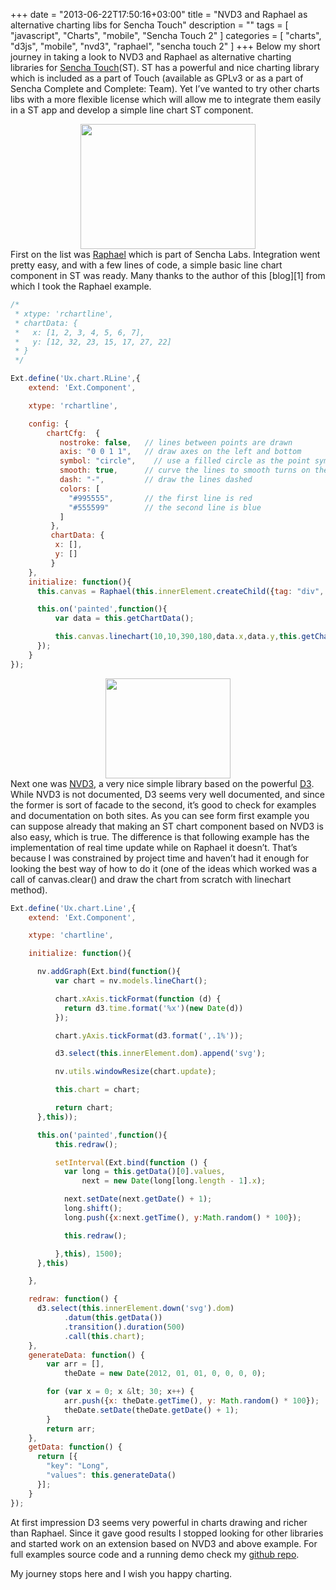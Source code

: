 +++
date = "2013-06-22T17:50:16+03:00"
title = "NVD3 and Raphael as alternative charting libs for Sencha Touch"
description = ""
tags = [
    "javascript",
    "Charts",
    "mobile",
    "Sencha Touch 2"
]
categories = [
    "charts",
    "d3js",
    "mobile",
    "nvd3",
    "raphael",
    "sencha touch 2"
]
+++
Below my short journey in taking a look to NVD3 and Raphael as alternative charting libraries for <a title="Sencha Touch 2" href="http://www.sencha.com/products/touch" target="_blank">Sencha Touch</a>(ST). ST has a powerful and nice charting library which is included as a part of Touch (available as GPLv3 or as a part of Sencha Complete and Complete: Team). Yet I&#8217;ve wanted to try other charts libs with a more flexible license which will allow me to integrate them easily in a ST app and develop a simple line chart ST component.
<!--more-->
<img class="right" src="../../images/raphael_chart-280x200.png" style="display: block;margin: 0 auto; width:280px;height:200px;">
First on the list was <a href="http://raphaeljs.com" target="_blank">Raphael</a> which is part of Sencha Labs. Integration went pretty easy, and with a few lines of code, a simple basic line chart component in ST was ready. Many thanks to the author of this [blog][1] from which I took the Raphael example.

<!-- more -->

``` javascript
/*
 * xtype: 'rchartline',
 * chartData: {
 *   x: [1, 2, 3, 4, 5, 6, 7],
 *   y: [12, 32, 23, 15, 17, 27, 22]
 * }
 */

Ext.define('Ux.chart.RLine',{
    extend: 'Ext.Component',

    xtype: 'rchartline',

    config: {
        chartCfg:  {
           nostroke: false,   // lines between points are drawn
           axis: "0 0 1 1",   // draw axes on the left and bottom
           symbol: "circle",    // use a filled circle as the point symbol
           smooth: true,      // curve the lines to smooth turns on the chart
           dash: "-",         // draw the lines dashed
           colors: [
             "#995555",       // the first line is red
             "#555599"        // the second line is blue
           ]
         },
         chartData: {
          x: [],
          y: []
         }
    },
    initialize: function(){
      this.canvas = Raphael(this.innerElement.createChild({tag: "div", cls: 'raphael-chartWrapper'}).dom);

      this.on('painted',function(){
          var data = this.getChartData();

          this.canvas.linechart(10,10,390,180,data.x,data.y,this.getChartCfg());
      });
    }
});
```

<img class="right" src="../../images/nvd3-280x200.png" style="display: block;margin: 0 auto; width:200px;height:160px;">
Next one was <a href="http://nvd3.org" target="_blank">NVD3</a>, a very nice simple library based on the powerful <a href="http://d3js.org" target="_blank">D3</a>. While NVD3 is not documented, D3 seems very well documented, and since the former is sort of facade to the second, it&#8217;s good to check for examples and documentation on both sites. As you can see form first example you can suppose already that making an ST chart component based on NVD3 is also easy, which is true. The difference is that following example has the implementation of real time update while on Raphael it doesn&#8217;t. That&#8217;s because I was constrained by project time and haven&#8217;t had it enough for looking the best way of how to do it (one of the ideas which worked was a call of canvas.clear() and draw the chart from scratch with linechart method).

``` javascript
Ext.define('Ux.chart.Line',{
    extend: 'Ext.Component',

    xtype: 'chartline',

    initialize: function(){

      nv.addGraph(Ext.bind(function(){
          var chart = nv.models.lineChart();

          chart.xAxis.tickFormat(function (d) {
            return d3.time.format('%x')(new Date(d))
          });

          chart.yAxis.tickFormat(d3.format(',.1%'));

          d3.select(this.innerElement.dom).append('svg');

          nv.utils.windowResize(chart.update);

          this.chart = chart;

          return chart;
      },this));

      this.on('painted',function(){
          this.redraw();

          setInterval(Ext.bind(function () {
            var long = this.getData()[0].values,
                next = new Date(long[long.length - 1].x);

            next.setDate(next.getDate() + 1);
            long.shift();
            long.push({x:next.getTime(), y:Math.random() * 100});

            this.redraw();

          },this), 1500);
      },this)

    },

    redraw: function() {
      d3.select(this.innerElement.down('svg').dom)
            .datum(this.getData())
            .transition().duration(500)
            .call(this.chart);
    },
    generateData: function() {
        var arr = [],
            theDate = new Date(2012, 01, 01, 0, 0, 0, 0);

        for (var x = 0; x &lt; 30; x++) {
            arr.push({x: theDate.getTime(), y: Math.random() * 100});
            theDate.setDate(theDate.getDate() + 1);
        }
        return arr;
    },
    getData: function() {
      return [{
        "key": "Long",
        "values": this.generateData()
      }];
    }
});
```

At first impression D3 seems very powerful in charts drawing and richer than Raphael. Since it gave good results I stopped looking for other libraries and started work on an extension based on NVD3 and above example. For full examples source code and a running demo check my <a href="https://github.com/vadimpopa/Ux.chart.Line" target="_blank">github repo</a>.

My journey stops here and I wish you happy charting.

 [1]: http://www.exratione.com/2011/10/a-few-tips-for-graphael-line-charts/